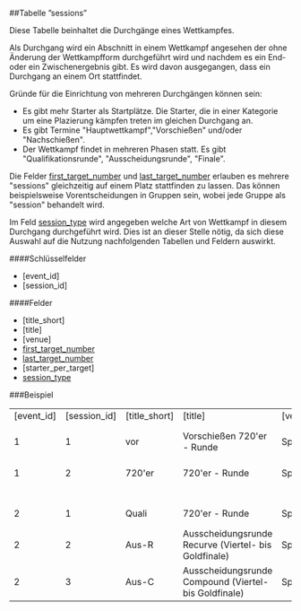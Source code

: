##Tabelle ”sessions”

Diese Tabelle beinhaltet die Durchgänge eines Wettkampfes. 

Als Durchgang wird ein Abschnitt in einem Wettkampf angesehen der ohne Änderung der Wettkampfform durchgeführt wird und nachdem es ein End- oder ein Zwischenergebnis gibt. Es wird davon ausgegangen, dass ein Durchgang an einem Ort stattfindet.

Gründe für die Einrichtung von mehreren Durchgängen können sein:

* Es gibt mehr Starter als Startplätze. Die Starter, die in einer Kategorie um eine Plazierung kämpfen treten im gleichen Durchgang an.
* Es gibt Termine "Hauptwettkampf","Vorschießen" und/oder "Nachschießen".
* Der Wettkampf findet in mehreren Phasen statt. Es gibt "Qualifikationsrunde", "Ausscheidungsrunde", "Finale".

Die Felder [first_target_number] und [last_target_number] erlauben es mehrere "sessions" gleichzeitig auf einem Platz stattfinden zu lassen. Das können beispielsweise Vorentscheidungen in Gruppen sein, wobei jede Gruppe als "session" behandelt wird.

Im Feld [session_type] wird angegeben welche Art von Wettkampf in diesem Durchgang durchgeführt wird. Dies ist an dieser Stelle nötig, da sich diese Auswahl auf die Nutzung nachfolgenden Tabellen und Feldern auswirkt.

####Schlüsselfelder

* [event_id]
* [session_id]

####Felder

* [title_short]
* [title]
* [venue]
* [first_target_number]
* [last_target_number]
* [starter_per_target]
* [session_type]

###Beispiel
<table>
<tr>
  <td>[event_id]</td>
  <td>[session_id]</td>
  <td>[title_short]</td>
  <td>[title]</td>
  <td>[venue]</td>
  <td>[first_target_number]</td>
  <td>[last_target_number]</td>
  <td>[starter_per_target]</td>
  <td>[session_type]</td>
  <td>Beschreibung</td>
</tr>
<tr>
  <td>1</td>
  <td>1</td>
  <td>vor</td>
  <td>Vorschießen 720'er - Runde</td>
  <td>Sportplatz</td>
  <td>5</td>
  <td>7</td>
  <td>4</td>
  <td>IKR</td>
  <td>Vorschießen für die Meisterschaft mit 10 Scheiben </td>
</tr>
<tr>
  <td>1</td>
  <td>2</td>
  <td>720'er</td>
  <td>720'er - Runde</td>
  <td>Sportplatz</td>
  <td>1</td>
  <td>10</td>
  <td>4</td>
  <td>IKR</td>
  <td>Meisterschaft mit 10 Scheiben </td>
</tr>
<tr>
  <td colspan="9">&nbsp;</td>
</tr>
<tr>
  <td>2</td>
  <td>1</td>
  <td>Quali</td>
  <td>720'er - Runde</td>
  <td>Sportplatz</td>
  <td>1</td>
  <td>10</td>
  <td>4</td>
  <td>IKR</td>
  <td>Qualifikationsphase auf zehn Scheiben</td>
</tr>
<tr>
  <td>2</td>
  <td>2</td>
  <td>Aus-R</td>
  <td>Ausscheidungsrunde Recurve (Viertel- bis Goldfinale)</td>
  <td>Sportplatz</td>
  <td>2</td>
  <td>5</td>
  <td>2</td>
  <td>IMP</td>
  <td>Ausscheidungsrunde Recurve auf Scheibe 2 bis 5</td>
</tr>
<tr>
  <td>2</td>
  <td>3</td>
  <td>Aus-C</td>
  <td>Ausscheidungsrunde Compound (Viertel- bis Goldfinale)</td>
  <td>Sportplatz</td>
  <td>6</td>
  <td>9</td>
  <td>2</td>
  <td>IMR</td>
  <td>Ausscheidungsrunde Compound auf Scheibe 6 bis 9</td>
</tr>
</table>

[session_type]: kapitel_07_s.md#session_type
[first_target_number]: kapitel_07_n.md#number_of_targets
[last_target_number]: kapitel_07_n.md#number_of_targets
